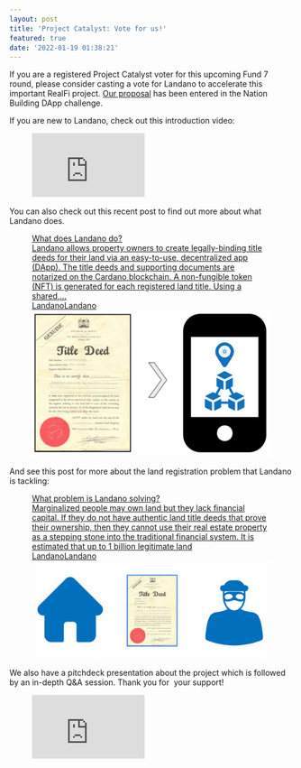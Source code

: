 ```yaml
---
layout: post
title: 'Project Catalyst: Vote for us!'
featured: true
date: '2022-01-19 01:38:21'
---
```


If you are a registered Project Catalyst voter for this upcoming Fund 7 round, please consider casting a vote for Landano to accelerate this important RealFi project. [Our proposal](https://cardano.ideascale.com/a/dtd/Landano-Cardano-land-registry-Dapp/381957-48088) has been entered in the Nation Building DApp challenge.   
  
If you are new to Landano, check out this introduction video:

<figure class="kg-card kg-embed-card"><iframe width="200" height="113" src="https://www.youtube.com/embed/aLQPTPrcQsc?feature=oembed" frameborder="0" allow="accelerometer; autoplay; clipboard-write; encrypted-media; gyroscope; picture-in-picture" allowfullscreen></iframe></figure>

You can also check out this recent post to find out more about what Landano does.

<figure class="kg-card kg-bookmark-card"><a class="kg-bookmark-container" href=" __GHOST_URL__ /what-does-landano-do/"><div class="kg-bookmark-content">
<div class="kg-bookmark-title">What does Landano do?</div>
<div class="kg-bookmark-description">Landano allows property owners to create legally-binding title deeds for their land via an easy-to-use, decentralized app (DApp). The title deeds and supporting documents are notarized on the Cardano blockchain. A non-fungible token (NFT) is generated for each registered land title. Using a shared,…</div>
<div class="kg-bookmark-metadata">
<img class="kg-bookmark-icon" src=" __GHOST_URL__ /favicon.png" alt=""><span class="kg-bookmark-author">Landano</span><span class="kg-bookmark-publisher">Landano</span>
</div>
</div>
<div class="kg-bookmark-thumbnail"><img src="/assets/ghost/images/2022/01/Screen-Shot-2022-01-08-at-12.41.37-PM-2.png" alt=""></div></a></figure>

And see this post for more about the land registration problem that Landano is tackling:

<figure class="kg-card kg-bookmark-card"><a class="kg-bookmark-container" href=" __GHOST_URL__ /what-problem-is-landano-solving/"><div class="kg-bookmark-content">
<div class="kg-bookmark-title">What problem is Landano solving?</div>
<div class="kg-bookmark-description">Marginalized people may own land but they lack financial capital. If they do not have authentic land title deeds that prove their ownership, then they cannot use their real estate property as a stepping stone into the traditional financial system. It is estimated that up to 1 billion legitimate land</div>
<div class="kg-bookmark-metadata">
<img class="kg-bookmark-icon" src=" __GHOST_URL__ /favicon.png" alt=""><span class="kg-bookmark-author">Landano</span><span class="kg-bookmark-publisher">Landano</span>
</div>
</div>
<div class="kg-bookmark-thumbnail"><img src="/assets/ghost/images/2022/01/Screen-Shot-2022-01-08-at-4.32.46-PM-2.png" alt=""></div></a></figure>

We also have a pitchdeck presentation about the project which is followed by an in-depth Q&A session. Thank you for &nbsp;your support!

<figure class="kg-card kg-embed-card"><iframe width="200" height="113" src="https://www.youtube.com/embed/zoO9Xa1T9tk?feature=oembed" frameborder="0" allow="accelerometer; autoplay; clipboard-write; encrypted-media; gyroscope; picture-in-picture" allowfullscreen></iframe></figure>